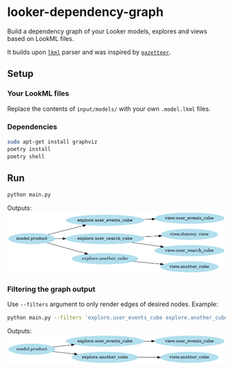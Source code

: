 # looker-dependency-graph
Build a dependency graph of your Looker models, explores and views based on LookML files.

It builds upon [`lkml`](https://github.com/joshtemple/lkml) parser and was inspired by [`gazetteer`](https://github.com/mathilda0902/gazetteer).


## Setup
### Your LookML files
Replace the contents of `input/models/` with your own `.model.lkml` files.
### Dependencies
```bash
sudo apt-get install graphviz
poetry install
poetry shell
```

## Run
```bash
python main.py
```

Outputs:
![example graph](./images/example_dependency_graph.gv.png)

### Filtering the graph output
Use `--filters` argument to only render edges of desired nodes. Example:
```bash
python main.py --filters 'explore.user_events_cube explore.another_cube'
```

Outputs:
![example graph](./images/example_filtered_dependency_graph.gv.png)
